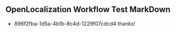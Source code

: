 ## OpenLocalization Workflow Test MarkDown
* 896f2fba-1d5a-4b1b-8c4d-1229f07cdcd4 thanks!

<!--HONumber=Jul16_HO4-->


